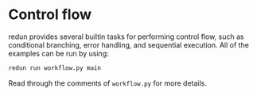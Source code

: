 # Control flow

redun provides several builtin tasks for performing control flow, such as conditional branching, error handling, and sequential execution. All of the examples can be run by using:

```sh
redun run workflow.py main
```

Read through the comments of `workflow.py` for more details.
